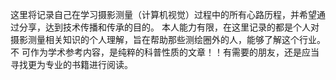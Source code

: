    这里将记录自己在学习摄影测量（计算机视觉）过程中的所有心路历程，并希望通过分享，达到技术传播和传承的目的。
本人能力有限，在这里记录的都是个人对摄影测量相关知识的个人理解，旨在帮助那些测绘圈外的人，能够了解这个行业。不
可作为学术参考内容，是纯粹的科普性质的文章！！有需要的朋友，还是应当寻找更为专业的书籍进行阅读。
